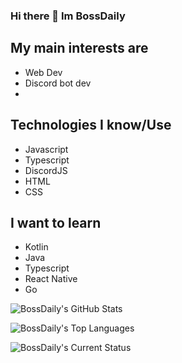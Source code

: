 ### Hi there 👋 Im BossDaily

## My main interests are 
- Web Dev
- Discord bot dev
- 
## Technologies I know/Use
- Javascript  <img src="https://cdn.jsdelivr.net/gh/devicons/devicon/icons/javascript/javascript-original.svg" height="10" width="10" />
- Typescript
- DiscordJS
- HTML
- CSS

## I want to learn
- Kotlin
- Java
- Typescript
- React Native
- Go

![BossDaily's GitHub Stats](https://github-readme-stats.vercel.app/api?username=BossDaily&show_icons=true&theme=dracula)


![BossDaily's Top Languages](https://github-readme-stats.vercel.app/api/top-langs/?username=BossDaily&theme=dracula)


![BossDaily's Current Status](https://discord-readme-badge.vercel.app/api?id=274973338676494347)
